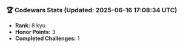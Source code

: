 ### 🏆 Codewars Stats (Updated: 2025-06-16 17:08:34 UTC)

- **Rank:** 8 kyu
- **Honor Points:** 3
- **Completed Challenges:** 1
